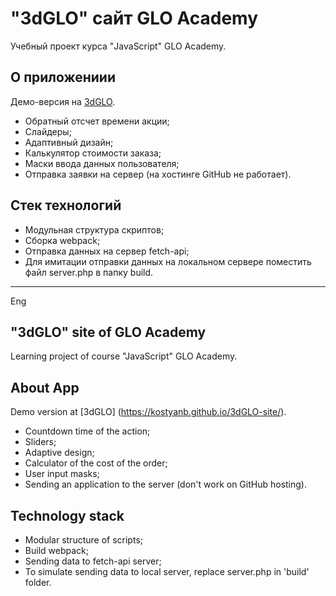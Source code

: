 # "3dGLO" сайт GLO Academy

Учебный проект курса "JavaScript" GLO Academy.

## О приложениии

Демо-версия на [3dGLO](https://kostyanb.github.io/3dGLO-site/).

* Обратный отсчет времени акции;
* Слайдеры;
* Адаптивный дизайн;
* Калькулятор стоимости заказа;
* Маски ввода данных пользователя;
* Отправка заявки на сервер (на хостинге GitHub не работает).

## Стек технологий

* Модульная структура скриптов;
* Сборка webpack;
* Отправка данных на сервер fetch-api;
* Для имитации отправки данных на локальном сервере поместить файл server.php в папку build.

***
Eng
## "3dGLO" site of GLO Academy

Learning project of course "JavaScript" GLO Academy.

## About App

Demo version at [3dGLO] (https://kostyanb.github.io/3dGLO-site/).

* Countdown time of the action;
* Sliders;
* Adaptive design;
* Calculator of the cost of the order;
* User input masks;
* Sending an application to the server (don't work on GitHub hosting).

## Technology stack

* Modular structure of scripts;
* Build webpack;
* Sending data to fetch-api server;
* To simulate sending data to local server, replace server.php in 'build' folder.